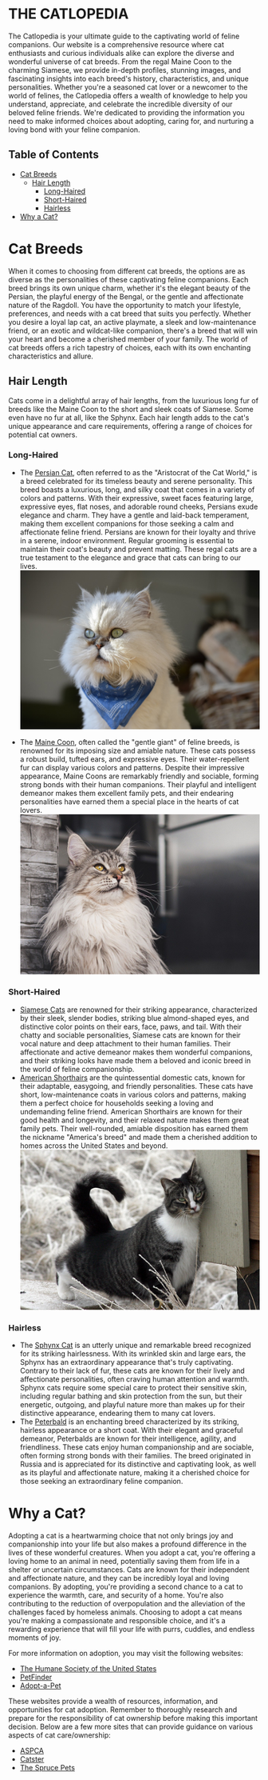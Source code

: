 <h1>THE CATLOPEDIA</h1>

The Catlopedia is your ultimate guide to the captivating world of feline companions. Our website is a comprehensive resource where cat enthusiasts and curious individuals alike can explore the diverse and wonderful universe of cat breeds. From the regal Maine Coon to the charming Siamese, we provide in-depth profiles, stunning images, and fascinating insights into each breed's history, characteristics, and unique personalities. Whether you're a seasoned cat lover or a newcomer to the world of felines, the Catlopedia offers a wealth of knowledge to help you understand, appreciate, and celebrate the incredible diversity of our beloved feline friends. We're dedicated to providing the information you need to make informed choices about adopting, caring for, and nurturing a loving bond with your feline companion.

<h2 id="toc">Table of Contents</h2>
<ul>
 <li>
  <a href="#cat-breeds" class="heading">Cat Breeds</a>
  <ul>
   <li>
    <a href="#hair-length" class="sub-heading">Hair Length</a>
    <ul>
     <li>
      <a href="#long-haired" class="sub-heading">Long-Haired</a>
     </li>
     <li>
      <a href="#short-haired" class="sub-heading">Short-Haired</a>
     </li>
     <li>
      <a href="#hairless" class="sub-heading">Hairless</a>
     </li>
   </li>
    </ul>
 </li>
  </ul>
 <li>
  <a href="#why-a-cat" class="heading">Why a Cat?</a>
 </li>
</ul>

<h1 id="cat-breeds">Cat Breeds</h1>

When it comes to choosing from different cat breeds, the options are as diverse as the personalities of these captivating feline companions. Each breed brings its own unique charm, whether it's the elegant beauty of the Persian, the playful energy of the Bengal, or the gentle and affectionate nature of the Ragdoll. You have the opportunity to match your lifestyle, preferences, and needs with a cat breed that suits you perfectly. Whether you desire a loyal lap cat, an active playmate, a sleek and low-maintenance friend, or an exotic and wildcat-like companion, there's a breed that will win your heart and become a cherished member of your family. The world of cat breeds offers a rich tapestry of choices, each with its own enchanting characteristics and allure.

<h2 id="hair-length">Hair Length</h2>

Cats come in a delightful array of hair lengths, from the luxurious long fur of breeds like the Maine Coon to the short and sleek coats of Siamese. Some even have no fur at all, like the Sphynx. Each hair length adds to the cat's unique appearance and care requirements, offering a range of choices for potential cat owners.

<h3 id="long-haired">Long-Haired</h3>

- The <a href="https://en.wikipedia.org/wiki/Persian_cat">Persian Cat</a>, often referred to as the "Aristocrat of the Cat World," is a breed celebrated for its timeless beauty and serene personality. This breed boasts a luxurious, long, and silky coat that comes in a variety of colors and patterns. With their expressive, sweet faces featuring large, expressive eyes, flat noses, and adorable round cheeks, Persians exude elegance and charm. They have a gentle and laid-back temperament, making them excellent companions for those seeking a calm and affectionate feline friend. Persians are known for their loyalty and thrive in a serene, indoor environment. Regular grooming is essential to maintain their coat's beauty and prevent matting. These regal cats are a true testament to the elegance and grace that cats can bring to our lives.
  <img src="Cat Breeds/persian.jpg">
 
- The <a href="https://en.wikipedia.org/wiki/Maine_Coon">Maine Coon</a>, often called the "gentle giant" of feline breeds, is renowned for its imposing size and amiable nature. These cats possess a robust build, tufted ears, and expressive eyes. Their water-repellent fur can display various colors and patterns. Despite their impressive appearance, Maine Coons are remarkably friendly and sociable, forming strong bonds with their human companions. Their playful and intelligent demeanor makes them excellent family pets, and their endearing personalities have earned them a special place in the hearts of cat lovers.
  <img src="Cat Breeds/maine coon.jpg">

<h3 id="short-haired">Short-Haired</h3>

- <a href="https://en.wikipedia.org/wiki/Siamese_cat">Siamese Cats</a> are renowned for their striking appearance, characterized by their sleek, slender bodies, striking blue almond-shaped eyes, and distinctive color points on their ears, face, paws, and tail. With their chatty and sociable personalities, Siamese cats are known for their vocal nature and deep attachment to their human families. Their affectionate and active demeanor makes them wonderful companions, and their striking looks have made them a beloved and iconic breed in the world of feline companionship.
- <a href="https://en.wikipedia.org/wiki/American_Shorthair">American Shorthairs</a> are the quintessential domestic cats, known for their adaptable, easygoing, and friendly personalities. These cats have short, low-maintenance coats in various colors and patterns, making them a perfect choice for households seeking a loving and undemanding feline friend. American Shorthairs are known for their good health and longevity, and their relaxed nature makes them great family pets. Their well-rounded, amiable disposition has earned them the nickname "America's breed" and made them a cherished addition to homes across the United States and beyond.
  <img src="Cat Breeds/american shorthair.jpg">

<h3 id="hairless">Hairless</h3>

- The <a href="https://en.wikipedia.org/wiki/Sphynx_cat">Sphynx Cat</a> is an utterly unique and remarkable breed recognized for its striking hairlessness. With its wrinkled skin and large ears, the Sphynx has an extraordinary appearance that's truly captivating. Contrary to their lack of fur, these cats are known for their lively and affectionate personalities, often craving human attention and warmth. Sphynx cats require some special care to protect their sensitive skin, including regular bathing and skin protection from the sun, but their energetic, outgoing, and playful nature more than makes up for their distinctive appearance, endearing them to many cat lovers.
- The <a href="https://en.wikipedia.org/wiki/Peterbald">Peterbald</a> is an enchanting breed characterized by its striking, hairless appearance or a short coat. With their elegant and graceful demeanor, Peterbalds are known for their intelligence, agility, and friendliness. These cats enjoy human companionship and are sociable, often forming strong bonds with their families. The breed originated in Russia and is appreciated for its distinctive and captivating look, as well as its playful and affectionate nature, making it a cherished choice for those seeking an extraordinary feline companion.

<h1 id="why-a-cat">Why a Cat?</h1>

Adopting a cat is a heartwarming choice that not only brings joy and companionship into your life but also makes a profound difference in the lives of these wonderful creatures. When you adopt a cat, you're offering a loving home to an animal in need, potentially saving them from life in a shelter or uncertain circumstances. Cats are known for their independent and affectionate nature, and they can be incredibly loyal and loving companions. By adopting, you're providing a second chance to a cat to experience the warmth, care, and security of a home. You're also contributing to the reduction of overpopulation and the alleviation of the challenges faced by homeless animals. Choosing to adopt a cat means you're making a compassionate and responsible choice, and it's a rewarding experience that will fill your life with purrs, cuddles, and endless moments of joy.

For more information on adoption, you may visit the following websites:

- <a href="https://www.humanesociety.org/animals/cats">The Humane Society of the United States</a>
- <a href="https://www.petfinder.com/">PetFinder</a>
- <a href="https://www.adoptapet.com/">Adopt-a-Pet</a>

These websites provide a wealth of resources, information, and opportunities for cat adoption. Remember to thoroughly research and prepare for the responsibility of cat ownership before making this important decision. Below are a few more sites that can provide guidance on various aspects of cat care/ownership:

- <a href="https://www.aspca.org/pet-care/cat-care">ASPCA</a>
- <a href="https://www.catster.com/">Catster</a>
- <a href="https://www.thesprucepets.com/cats-4162124">The Spruce Pets</a>

